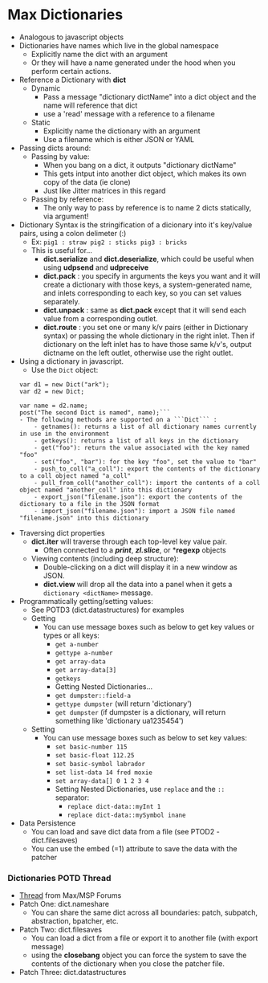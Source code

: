 Max Dictionaries
================

- Analogous to javascript objects
- Dictionaries have names which live in the global namespace
    - Explicitly name the dict with an argument
    - Or they will have a name generated under the hood when you perform certain actions.
- Reference a Dictionary with **dict**
    - Dynamic
        - Pass a message "dictionary dictName" into a dict object and the name will reference that dict
        - use a 'read' message with a reference to a filename
    - Static
        - Explicitly name the dictionary with an argument
        - Use a filename which is either JSON or YAML
- Passing dicts around:
    - Passing by value:
        - When you bang on a dict, it outputs "dictionary dictName"
        - This gets intput into another dict object, which makes its own copy of the data (ie clone)
        - Just like Jitter matrices in this regard
    - Passing by reference:
        - The only way to pass by reference is to name 2 dicts statically, via argument! 
- Dictionary Syntax is the stringification of a dicionary into it's key/value pairs, using a colon delimeter (:)
    - Ex: ```pig1 : straw pig2 : sticks pig3 : bricks```
    - This is useful for...
        - **dict.serialize** and **dict.deserialize**, which could be useful when using **udpsend** and **udpreceive**
        - **dict.pack** : you specify in arguments the keys you want and it will create a dictionary with those keys, a system-generated name, and inlets corresponding to each key, so you can set values separately.
        - **dict.unpack** : same as **dict.pack** except that it will send each value from a corresponding outlet.
        - **dict.route** : you set one or many k/v pairs (either in Dictionary syntax) or passing the whole dictionary in the right inlet.  Then if dictionary on the left inlet has to have those same k/v's, output dictname on the left outlet, otherwise use the right outlet. 
- Using a dictionary in javascript.
    - Use the ```Dict``` object:
    ```(javascript)
    var d1 = new Dict("ark");
    var d2 = new Dict;

    var name = d2.name;
    post("The second Dict is named", name);```    
    - The following methods are supported on a ```Dict``` :
        - getnames(): returns a list of all dictionary names currently in use in the environment
		- getkeys(): returns a list of all keys in the dictionary
		- get("foo"): return the value associated with the key named "foo"
		- set("foo", "bar"): for the key "foo", set the value to "bar"
		- push_to_coll("a_coll"): export the contents of the dictionary to a coll object named "a_coll"
		- pull_from_coll("another_coll"): import the contents of a coll object named "another_coll" into this dictionary
		- export_json("filename.json"): export the contents of the dictionary to a file in the JSON format
		- import_json("filename.json"): import a JSON file named "filename.json" into this dictionary            
- Traversing dict properties
    - **dict.iter** will traverse through each top-level key value pair.  
        - Often connected to a ***print***, ***zl.slice***, or ***regexp** objects
    - Viewing contents (including deep structure):
        - Double-clicking on a dict will display it in a new window as JSON.              
        - **dict.view** will drop all the data into a panel when it gets a ```dictionary <dictName>``` message.            
- Programmatically getting/setting values:
    - See POTD3 (dict.datastructures) for examples
    - Getting
        - You can use message boxes such as below to get key values or types or all keys:
            - ```get a-number```
            - ```gettype a-number```
            - ```get array-data```
            - ```get array-data[3]```
            - ```getkeys```
            - Getting Nested Dictionaries...
            - ```get dumpster::field-a```
            - ```gettype dumpster```  (will return 'dictionary')
            - ```get dumpster``` (if dumpster is a dictionary, will return something like 'dictionary ua1235454')
    - Setting
        - You can use message boxes such as below to set key values:
            - ```set basic-number 115```
            - ```set basic-float 112.25```
            - ```set basic-symbol labrador```
            - ```set list-data 14 fred moxie```
            - ```set array-data[] 0 1 2 3 4```
            - Setting Nested Dictionaries, use ```replace``` and the ```::``` separator:
                - ```replace dict-data::myInt 1```
                - ```replace dict-data::mySymbol inane```
- Data Persistence
    - You can load and save dict data from a file (see PTOD2 - dict.filesaves)
    - You can use the embed (=1) attribute to save the data with the patcher
        
    
### Dictionaries POTD Thread
- [Thread](https://cycling74.com/forums/topic/dictionary-patch-of-the-day-potd-thread/) from Max/MSP Forums
- Patch One: dict.nameshare
    - You can share the same dict across all boundaries: patch, subpatch, abstraction, bpatcher, etc.
- Patch Two: dict.filesaves
    - You can load a dict from a file or export it to another file (with export message)
    - using the **closebang** object you can force the system to save the contents of the dictionary when you close the patcher file.
- Patch Three: dict.datastructures
 
